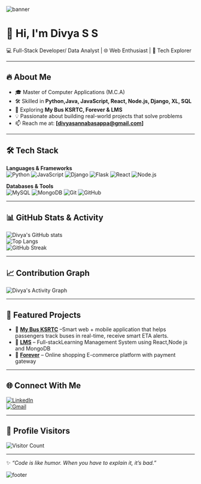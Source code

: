 <!-- Profile Banner -->
![banner](https://capsule-render.vercel.app/api?type=waving&color=gradient&height=200&section=header&text=Divya%20Sannabasappa&fontSize=60&fontAlignY=35&desc=Full%20Stack%20Python%20Developer%20🚀&descAlignY=55)


# 👋 Hi, I'm Divya S S 

💻 Full-Stack Developer/ Data Analyst | 🌐 Web Enthusiast | 🚀 Tech Explorer  

---

## 🔥 About Me  
- 🎓 Master of Computer Applications (M.C.A)  
- 🛠️ Skilled in **Python,Java, JavaScript, React, Node.js, Django, XL, SQL**  
- 🚀 Exploring **My Bus KSRTC, Forever & LMS**  
- 💡 Passionate about building real-world projects that solve problems  
- 📫 Reach me at: **[divyasannabasappa@gmail.com]**  

---

## 🛠️ Tech Stack  

**Languages & Frameworks**  
![Python](https://img.shields.io/badge/Python-3776AB?style=for-the-badge&logo=python&logoColor=white)
![JavaScript](https://img.shields.io/badge/JavaScript-F7DF1E?style=for-the-badge&logo=javascript&logoColor=black)
![Django](https://img.shields.io/badge/Django-092E20?style=for-the-badge&logo=django&logoColor=white)
![Flask](https://img.shields.io/badge/Flask-000000?style=for-the-badge&logo=flask&logoColor=white)
![React](https://img.shields.io/badge/React-20232A?style=for-the-badge&logo=react&logoColor=61DAFB)
![Node.js](https://img.shields.io/badge/Node.js-339933?style=for-the-badge&logo=node.js&logoColor=white)

**Databases & Tools**  
![MySQL](https://img.shields.io/badge/MySQL-005C84?style=for-the-badge&logo=mysql&logoColor=white)
![MongoDB](https://img.shields.io/badge/MongoDB-4EA94B?style=for-the-badge&logo=mongodb&logoColor=white)
![Git](https://img.shields.io/badge/Git-F05032?style=for-the-badge&logo=git&logoColor=white)
![GitHub](https://img.shields.io/badge/GitHub-181717?style=for-the-badge&logo=github&logoColor=white)

---

## 📊 GitHub Stats & Activity  

![Divya's GitHub stats](https://github-readme-stats.vercel.app/api?username=Divya-SS&show_icons=true&theme=radical)  
![Top Langs](https://github-readme-stats.vercel.app/api/top-langs/?username=Divya-SS&layout=compact&theme=radical)  
![GitHub Streak](https://github-readme-streak-stats.herokuapp.com/?user=Divya-SS&theme=radical)   

---

## 📈 Contribution Graph  

![Divya's Activity Graph](https://github-readme-activity-graph.vercel.app/graph?username=Divya-SS&theme=react-dark&bg_color=20232a&hide_border=true)

---

## 🚀 Featured Projects  

- 🔗 [**My Bus KSRTC**](#) –Smart web + mobile application that helps passengers track buses in real-time, receive smart ETA alerts.
- 🔗 [**LMS**](#) – Full-stackLearning Management System using React,Node js and MongoDB  
- 🔗 [**Forever**](#) – Online shopping E-commerce platform with payment gateway  

---

## 🌐 Connect With Me  


[![LinkedIn](https://img.shields.io/badge/LinkedIn-0A66C2?style=for-the-badge&logo=linkedin&logoColor=white)](https://www.linkedin.com/in/divya-s-s-817210280/?utm_source=share&utm_campaign=share_via&utm_content=profile&utm_medium=android_app)  
[![Gmail](https://img.shields.io/badge/Gmail-D14836?style=for-the-badge&logo=gmail&logoColor=white)](divyasannabasappa@gmail.com)  

---

## 👀 Profile Visitors  

![Visitor Count](https://komarev.com/ghpvc/?username=Divya-SS&label=Profile%20Views&color=0e75b6&style=flat)

---

✨ _“Code is like humor. When you have to explain it, it’s bad.”_  

<!-- Footer Banner -->
![footer](https://capsule-render.vercel.app/api?type=waving&color=gradient&height=120&section=footer)
